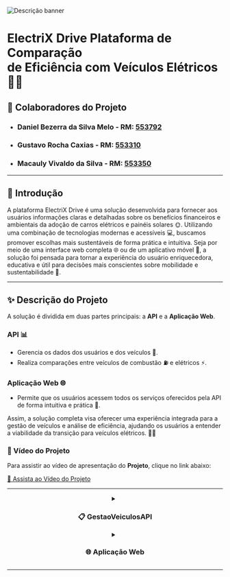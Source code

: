![Descrição banner](https://github.com/user-attachments/assets/fd23aae5-3758-4cd8-9b38-4abbf9e8b845)

# **ElectriX Drive Plataforma de Comparação <br> de Eficiência com Veículos Elétricos** 🚗💡

## 👥 Colaboradores do Projeto

- ### **Daniel Bezerra da Silva Melo** - **RM:** [553792](#)
- ### **Gustavo Rocha Caxias** - **RM:** [553310](#)
- ### **Macauly Vivaldo da Silva** - **RM:** [553350](#)

---

## 📄 **Introdução**

A plataforma ElectriX Drive é uma solução desenvolvida para fornecer aos usuários informações claras e detalhadas sobre os benefícios financeiros e ambientais da adoção de carros elétricos e painéis solares 🌞. Utilizando uma combinação de tecnologias modernas e acessíveis 💻, buscamos promover escolhas mais sustentáveis de forma prática e intuitiva. Seja por meio de uma interface web completa 🌐 ou de um aplicativo móvel 📱, a solução foi pensada para tornar a experiência do usuário enriquecedora, educativa e útil para decisões mais conscientes sobre mobilidade e sustentabilidade 🌱.

---

## ✨ **Descrição do Projeto**

A solução é dividida em duas partes principais: a **API** e a **Aplicação Web**.

### API 📊
- Gerencia os dados dos usuários e dos veículos 🚗.
- Realiza comparações entre veículos de combustão ⛽ e elétricos ⚡.

### Aplicação Web 🌐
- Permite que os usuários acessem todos os serviços oferecidos pela API de forma intuitiva e prática 📱.

Assim, a solução completa visa oferecer uma experiência integrada para a gestão de veículos e análise de eficiência, ajudando os usuários a entender a viabilidade da transição para veículos elétricos. 🚗💡

### 🎥 Vídeo do Projeto

Para assistir ao vídeo de apresentação do **Projeto**, clique no link abaixo:

[🔗 Assista ao Vídeo do Projeto](URL_DO_VIDEO_AQUI)

---

 <details>
  <summary align="center"><h3>📋 GestaoVeiculosAPI</h3></summary>
  <p>

---

### 📋 GestaoVeiculosAPI

A API ajuda a gerenciar usuários e seus veículos, permitindo comparar a eficiência entre diferentes tipos de veículos. Isso oferece uma visão clara das vantagens de cada tipo de veículo. A solução foi criada para fornecer insights práticos que facilitam a transição para veículos elétricos e tornam a gestão dos dados mais eficiente.

### 🚀 Funcionamento da API

A API Gestão de Veículos foi construída utilizando a plataforma ASP.NET Core e Entity Framework Core para manipulação de dados. Ela fornece funcionalidades como:

- Relacionar usuários com seus veículos e preferências de comparação. 🚘👥
- Cadastrar e atualizar veículos de combustão e veículos elétricos. 🔄
- Realizar comparações de eficiência entre veículos, retornando insights claros sobre qual deles é mais vantajoso em termos de consumo, ajudando os usuários na tomada de decisão sobre a transição para veículos elétricos. ⚡🔋

---

## 📑 Estrutura Geral das Camadas

A API foi dividida de forma modular, com responsabilidades claramente separadas para garantir escalabilidade e fácil manutenção. Abaixo está uma breve descrição de cada parte do projeto:

### 🗂️ Estrutura das Camadas

#### 📂 Controllers (Camada de Controle):

- 🔑 **AuthController.cs**: Controla a autenticação dos usuários e a geração de tokens JWT para segurança da API.
- 📊 **ComparacaoEficienciaApiController.cs**: Responsável pela comparação entre veículos elétricos e de combustão. Calcula a eficiência e fornece análises detalhadas.
- 👤 **UsuarioApiController.cs**: Gerencia ações relacionadas aos usuários, como cadastro, edição e exclusão.
- ⛽ **VeiculoCombustaoApiController.cs**: Gerencia o CRUD (Create, Read, Update, Delete) dos veículos de combustão.
- ⚡ **VeiculoEletricoApiController.cs**: Gerencia o CRUD dos veículos elétricos.
- 🚙 **VeiculoDisponiveisApiController.cs**: Fornece informações sobre os veículos disponíveis, tanto de combustão quanto elétricos, a partir de dados pré-definidos para comparação.

#### 🗃️ Data (Dados):

- 📄 **ApplicationDbContext.cs**: Define o contexto do banco de dados utilizado pelo Entity Framework Core, incluindo as tabelas e seus relacionamentos.
- 📁 **veiculos_eletricos_validacao.json**, **veiculos_combustao_validacao.json**, etc.: Arquivos JSON usados para validação de veículos disponíveis e suas especificações.

#### 📦 DTOs (Data Transfer Objects):

- 🔄 **ComparacaoEficiencia**: Conjunto de DTOs utilizados para organizar e transferir dados das comparações, como:
  - 📊 **ComparacaoDTO.cs**: Definição dos dados a serem comparados.
  - 📝 **ExplicacaoDTO.cs**: Fornece uma descrição detalhada do resultado da comparação para tornar mais claro ao usuário final.
  - 📈 **ResultadoComparacaoDTO.cs**: Exibe o resultado final da comparação de eficiência.
- ✉️ **Request**: DTOs utilizados para receber os dados enviados à API:
  - 🔐 **LoginRequestDTO.cs**: Dados de login do usuário, como e-mail e senha.
  - 👤 **UsuarioRequestDTO.cs**, ⛽ **VeiculoCombustaoRequestDTO.cs**, ⚡ **VeiculoEletricoRequestDTO.cs**: Dados necessários para cadastrar ou atualizar entidades.
- 📤 **Response**: DTOs utilizados para devolver os dados de resposta ao cliente:
  - 👤 **UsuarioResponseDTO.cs**, ⛽ **VeiculoCombustaoResponseDTO.cs**, ⚡ **VeiculoEletricoResponseDTO.cs**: Estruturas que controlam quais informações serão devolvidas ao cliente em cada resposta.

#### 🛡️ Filters (Filtros):

- 🔑 **ApiKeyAuthAttribute.cs**: Define o filtro de autenticação por chave de API.

#### ⚙️ Middleware:

- 🚨 **ExceptionMiddleware.cs**: Middleware para tratamento de exceções não tratadas, garantindo respostas padronizadas e seguras.

#### 🗄️ Repositories (Repositórios):

Define as operações de acesso ao banco de dados para as entidades 👤 **Usuario**, ⛽ **VeiculoCombustao**, e ⚡ **VeiculoEletrico**, incluindo a interface que define o contrato (Interfaces) e a implementação real.

#### 🛠️ Services:

- ⚡ **VeiculoService.cs**: Implementa lógicas mais complexas envolvendo veículos, como validação de modelo e cálculo de eficiência.

---

## 📈 Estrutura de Dados

A API utiliza o banco de dados Oracle para armazenar informações sobre 👤 **usuários** e 🚗 **veículos**. Abaixo estão descritas as tabelas principais e seus atributos:

### 👤 Usuarios:

- 🆔 **ID_Usuario**: Identificador único (chave primária).
- 📛 **Nome**: Nome completo do usuário.
- 📧 **Email**: Endereço de e-mail do usuário.
- 🔒 **Senha**: Senha para autenticação.

### ⛽ VeiculosCombustao:

- 🆔 **ID_Veiculo_Combustao**: Identificador único.
- 👤 **ID_Usuario**: Referência ao proprietário (usuário).
- 🚘 **Modelo**: Modelo do veículo.
- 🏢 **Marca**: Marca do veículo.
- 📅 **Ano**: Ano de fabricação.
- 🛣️ **Quilometragem_Mensal**: Quilometragem mensal percorrida.
- ⛽ **Consumo_Medio**: Consumo médio em km/l.
- ⛽ **Autonomia_Tanque**: Autonomia do tanque em km.

### ⚡ VeiculosEletricos:

- 🆔 **ID_Veiculo_Eletrico**: Identificador único.
- 👤 **ID_Usuario**: Referência ao proprietário (usuário).
- 🚘 **Modelo**: Modelo do veículo.
- 🏢 **Marca**: Marca do veículo.
- 📅 **Ano**: Ano de fabricação.
- 🔋 **Consumo_Medio**: Consumo médio em kWh/100km.
- 🔋 **Autonomia**: Autonomia em km por carga.

---

## 📏 Conclusão

A API de Gestão de Veículos foi desenvolvida com um design modular, extensível e é totalmente documentada com Swagger. Isso garante fácil manutenção e uma integração intuitiva. A separação clara entre as camadas torna o sistema fácil de entender e evoluir, seja com novas funcionalidades ou integrações.

Além disso, a documentação bem estruturada facilita o uso, a integração e o desenvolvimento de interfaces que utilizam essa API, proporcionando um processo mais simples e eficiente para todos os usuários.

---

  </p>
</details>

 <details>
  <summary align="center"><h3>🌐 Aplicação Web</h3></summary>
  <p>

  ---

Em Andamento
    </p>
</details>

---

